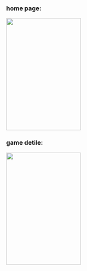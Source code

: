 ### home page:
<img src="https://github.com/ohob745/HW-9/assets/110139139/adfeec21-69ea-46b7-b2d9-a57d62e66d11" width="200" height="300">



### game detile:

<img src="https://github.com/ohob745/HW-9/assets/110139139/8b48ef52-f733-4858-929c-c6884a212a20" width="200" height="300">
